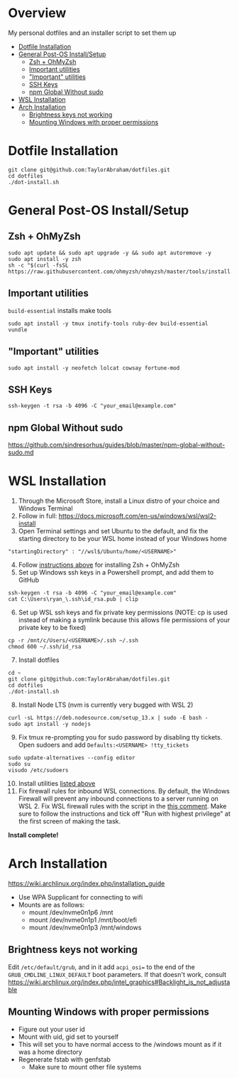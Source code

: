 # Overview
My personal dotfiles and an installer script to set them up

- [Dotfile Installation](#dotfile-installation)
- [General Post-OS Install/Setup](#general-post-os-installsetup)
  * [Zsh + OhMyZsh](#zsh--ohmyzsh)
  * [Important utilities](#important-utilities)
  * ["Important" utilities](#important-utilities)
  * [SSH Keys](#ssh-keys)
  * [npm Global Without sudo](#npm-global-without-sudo)
- [WSL Installation](#wsl-installation)
- [Arch Installation](#arch-installation)
  * [Brightness keys not working](#brightness-keys-not-working)
  * [Mounting Windows with proper permissions](#mounting-windows-with-proper-permissions)

# Dotfile Installation
```
git clone git@github.com:TaylorAbraham/dotfiles.git
cd dotfiles
./dot-install.sh
```

# General Post-OS Install/Setup

## Zsh + OhMyZsh
```
sudo apt update && sudo apt upgrade -y && sudo apt autoremove -y
sudo apt install -y zsh
sh -c "$(curl -fsSL https://raw.githubusercontent.com/ohmyzsh/ohmyzsh/master/tools/install.sh)"
```

## Important utilities
`build-essential` installs make tools
```
sudo apt install -y tmux inotify-tools ruby-dev build-essential
vundle
```

## "Important" utilities
```
sudo apt install -y neofetch lolcat cowsay fortune-mod
```

## SSH Keys
```
ssh-keygen -t rsa -b 4096 -C "your_email@example.com"
```

## npm Global Without sudo
https://github.com/sindresorhus/guides/blob/master/npm-global-without-sudo.md

# WSL Installation
1. Through the Microsoft Store, install a Linux distro of your choice and Windows Terminal
2. Follow in full: https://docs.microsoft.com/en-us/windows/wsl/wsl2-install
3. Open Terminal settings and set Ubuntu to the default, and fix the starting directory to be your WSL home instead of your Windows home
```
"startingDirectory" : "//wsl$/Ubuntu/home/<USERNAME>"
```
4. Follow [instructions above](#zsh--ohmyzsh) for installing Zsh + OhMyZsh
5. Set up Windows ssh keys in a Powershell prompt, and add them to GitHub
```
ssh-keygen -t rsa -b 4096 -C "your_email@example.com"
cat C:\Users\ryan_\.ssh\id_rsa.pub | clip
```
6. Set up WSL ssh keys and fix private key permissions (NOTE: cp is used instead of making a symlink because this allows file permissions of your private key to be fixed)
```
cp -r /mnt/c/Users/<USERNAME>/.ssh ~/.ssh
chmod 600 ~/.ssh/id_rsa
```
7. Install dotfiles
```
cd ~
git clone git@github.com:TaylorAbraham/dotfiles.git
cd dotfiles
./dot-install.sh
```
8. Install Node LTS (nvm is currently very bugged with WSL 2)
```
curl -sL https://deb.nodesource.com/setup_13.x | sudo -E bash -
sudo apt install -y nodejs
```
9. Fix tmux re-prompting you for sudo password by disabling tty tickets. Open sudoers and add `Defaults:<USERNAME> !tty_tickets`
```
sudo update-alternatives --config editor
sudo su
visudo /etc/sudoers
```
10. Install utilities [listed above](#important-utilities)
10. Fix firewall rules for inbound WSL connections. By default, the Windows Firewall will prevent any inbound connections to a server running on WSL 2. Fix WSL firewall rules with the script in the [this comment](https://github.com/microsoft/WSL/issues/4150#issuecomment-504209723). Make sure to follow the instructions and tick off "Run with highest privilege" at the first screen of making the task.

**Install complete!**

# Arch Installation
https://wiki.archlinux.org/index.php/installation_guide
- Use WPA Supplicant for connecting to wifi
- Mounts are as follows:
    - mount /dev/nvme0n1p6 /mnt
    - mount /dev/nvme0n1p1 /mnt/boot/efi
    - mount /dev/nvme0n1p3 /mnt/windows

## Brightness keys not working
Edit `/etc/default/grub`, and in it add `acpi_osi=` to the end of the `GRUB_CMDLINE_LINUX_DEFAULT` boot parameters. If that doesn't work, consult https://wiki.archlinux.org/index.php/intel_graphics#Backlight_is_not_adjustable

## Mounting Windows with proper permissions
- Figure out your user id
- Mount with uid, gid set to yourself
- This will set you to have normal access to the /windows mount as if it was a home directory
- Regenerate fstab with genfstab
    - Make sure to mount other file systems
